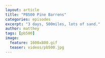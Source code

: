 ```yaml
---
layout: article
title: "PB500 Pine Barrens"
categories: episodes
excerpt: "3 days, 500miles, lots of sand."
author: matthey
tags: [pb500]
image:
  feature: 1600x800.gif
  teaser: videos/pb500.jpg
---
```



